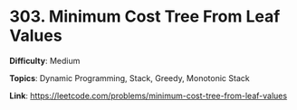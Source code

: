 # 303. Minimum Cost Tree From Leaf Values

**Difficulty**: Medium

**Topics**: Dynamic Programming, Stack, Greedy, Monotonic Stack

**Link**: https://leetcode.com/problems/minimum-cost-tree-from-leaf-values
